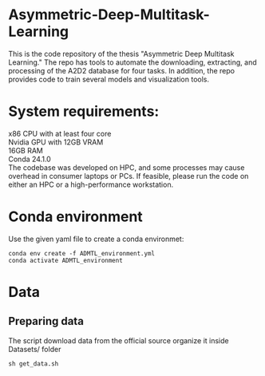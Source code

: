 # Asymmetric-Deep-Multitask-Learning
This is the code repository of the thesis "Asymmetric Deep Multitask Learning." The repo has tools to automate the downloading, extracting, and processing of the A2D2 database for four tasks. In addition, the repo provides code to train several models and visualization tools.

# System requirements:
x86 CPU with at least four core <br>
Nvidia GPU with 12GB VRAM <br>
16GB RAM <br>
Conda 24.1.0 <br>
The codebase was developed on HPC, and some processes may cause overhead in consumer laptops or PCs. If feasible, please run the code on either an HPC or a high-performance workstation.

# Conda environment
Use the given yaml file to create a conda environmet:
```
conda env create -f ADMTL_environment.yml
conda activate ADMTL_environment
```

# Data
## Preparing data
The script download data from the official source organize it inside Datasets/ folder 
```
sh get_data.sh
```


